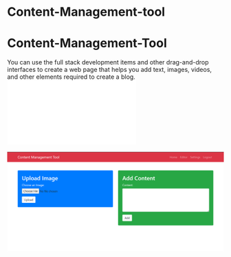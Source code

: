 
# Content-Management-tool
# Content-Management-Tool
You can use the full stack development items and other drag-and-drop interfaces to create a web page that helps you add text, images, videos, and other elements required to create a blog.
![homepage](Content_Management_Tool-main/Content_Management_Tool-main/Content_Management_Tool.php)

![Image 1](./images/front.png)
